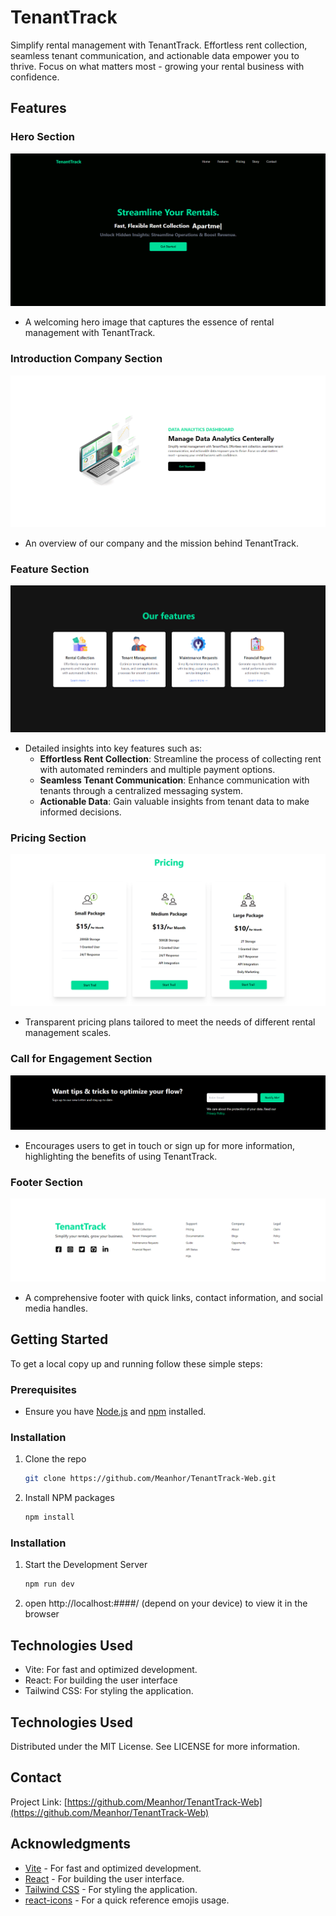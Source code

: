 # TenantTrack

Simplify rental management with TenantTrack. Effortless rent collection, seamless tenant communication, and actionable data empower you to thrive. Focus on what matters most - growing your rental business with confidence.

## Features

### Hero Section
![Hero Section](/src/assets/Screenshoot/Hero-Section.png)
- A welcoming hero image that captures the essence of rental management with TenantTrack.

### Introduction Company Section
![Introduction Company Section](/src/assets/Screenshoot/Introduction-Section.png)
- An overview of our company and the mission behind TenantTrack.

### Feature Section
![Feature Section](/src/assets/Screenshoot/Feature-Section.png)
- Detailed insights into key features such as:
  - **Effortless Rent Collection**: Streamline the process of collecting rent with automated reminders and multiple payment options.
  - **Seamless Tenant Communication**: Enhance communication with tenants through a centralized messaging system.
  - **Actionable Data**: Gain valuable insights from tenant data to make informed decisions.

### Pricing Section
![Pricing Section](/src/assets/Screenshoot/Pricing-Section.png)
- Transparent pricing plans tailored to meet the needs of different rental management scales.

### Call for Engagement Section
![Call for Engagement Section](/src/assets/Screenshoot/Newletter-section.png)
- Encourages users to get in touch or sign up for more information, highlighting the benefits of using TenantTrack.

### Footer Section
![Footer Section](/src/assets/Screenshoot/Footer-Section.png)
- A comprehensive footer with quick links, contact information, and social media handles.

## Getting Started

To get a local copy up and running follow these simple steps:

### Prerequisites

- Ensure you have [Node.js](https://nodejs.org/) and [npm](https://www.npmjs.com/) installed.

### Installation

1. Clone the repo
   ```sh
   git clone https://github.com/Meanhor/TenantTrack-Web.git
    ```
2. Install NPM packages
    ```sh
    npm install
    ```
### Installation
1. Start the Development Server
    ```sh
    npm run dev
    ```
2. open http://localhost:####/ (depend on your device) to view it in the browser

## Technologies Used
- Vite: For fast and optimized development.
- React: For building the user interface
- Tailwind CSS: For styling the application.

## Technologies Used
Distributed under the MIT License. See LICENSE for more information.

## Contact

Project Link: [https://github.com/Meanhor/TenantTrack-Web](https://github.com/Meanhor/TenantTrack-Web)

## Acknowledgments

- [Vite](https://vitejs.dev/) - For fast and optimized development.
- [React](https://reactjs.org/) - For building the user interface.
- [Tailwind CSS](https://tailwindcss.com/) - For styling the application.
- [react-icons](https://react-icons.github.io/react-icons/) - For a quick reference emojis usage.